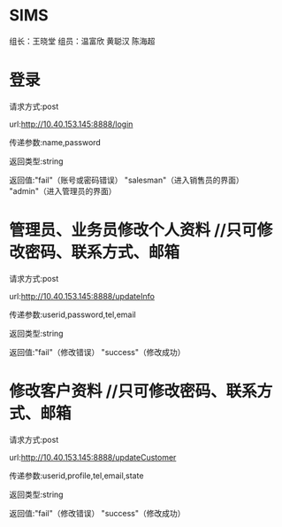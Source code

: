 # SIMS
组长：王晓堂   组员：温富欣  黄聪汉  陈海超 


# 登录

请求方式:post

url:http://10.40.153.145:8888/login

传递参数:name,password

返回类型:string

返回值:"fail"（账号或密码错误）  "salesman"（进入销售员的界面）  "admin"（进入管理员的界面）



# 管理员、业务员修改个人资料    //只可修改密码、联系方式、邮箱

请求方式:post

url:http://10.40.153.145:8888/updateInfo

传递参数:userid,password,tel,email

返回类型:string

返回值:"fail"（修改错误）  "success"（修改成功）



# 修改客户资料    //只可修改密码、联系方式、邮箱

请求方式:post

url:http://10.40.153.145:8888/updateCustomer

传递参数:userid,profile,tel,email,state

返回类型:string

返回值:"fail"（修改错误）  "success"（修改成功）